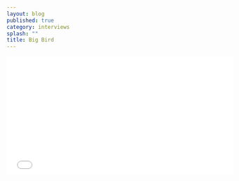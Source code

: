 ```yaml
---
layout: blog
published: true
category: interviews
splash: ""
title: Big Bird
---
```




<iframe width="515" height="270" src="//www.youtube.com/embed/ne5Ac0VWCbw" frameborder="0" allowfullscreen=""></iframe>